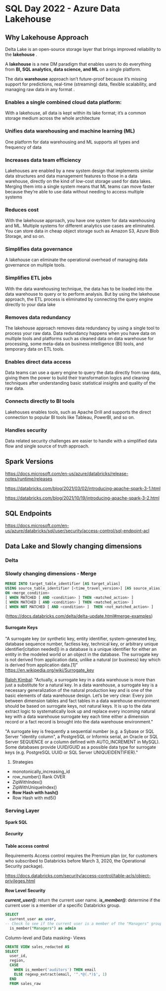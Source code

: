 # SQL Day 2022 - Azure Data Lakehouse

## Why Lakehouse Approach  



Delta Lake is an open-source storage layer that brings improved reliability to the **lakehouse** .

A **lakehouse** is a new DM paradigm that enables users to do everything from **BI, SQL analytics, data science, and ML** on a single platform.  

The data **warehouse** approach isn’t future-proof because it’s missing support for predictions, real-time (streaming) data, flexible scalability, and managing raw data in any format .



### Enables a single combined cloud data platform: 

With a lakehouse, all data is kept within its lake format; it’s a common storage medium across the whole architecture  

### Unifies data warehousing and machine learning (ML)  

One platform for data warehousing and ML supports all types and frequency of data  

### Increases data team efficiency  

Lakehouses are enabled by a new system design that implements similar data structures and data management features to those in a data warehouse, directly on the kind of low-cost storage used for data lakes.
Merging them into a single system means that ML teams can move faster because they’re able to use data without needing
to access multiple systems  

### Reduces cost  

With the lakehouse approach, you have one system for data warehousing and ML. Multiple systems for different analytics use cases are eliminated. You can store data in cheap object storage such as Amazon S3, Azure Blob Storage, and so on.

### Simplifies data governance    

A lakehouse can eliminate the operational overhead of managing data governance on multiple tools.  

### Simplifies ETL jobs  

With the data warehousing technique, the data has to be loaded into the data warehouse to query or to perform analysis. But by using the lakehouse approach, the ETL process is eliminated by connecting the query engine directly to your data lake  

### Removes data redundancy  

The lakehouse approach removes data redundancy by using a single tool to process your raw data. Data redundancy happens when you have data on multiple tools and platforms such as cleaned data on data warehouse for processing, some meta-data on
business intelligence (BI) tools, and temporary data on ETL tools.  

### Enables direct data access  

Data teams can use a query engine to query the data directly from raw data, giving them the power to build their transformation logics and cleaning techniques after understanding basic statistical insights and quality of the raw data.

### Connects directly to BI tools    

Lakehouses enables tools, such as Apache Drill and supports the direct connection to popular BI tools like Tableau, PowerBI, and so on.  

### Handles security

Data related security challenges are easier to handle with a simplified data flow and single source of truth approach. 



## Spark Versions

https://docs.microsoft.com/en-us/azure/databricks/release-notes/runtime/releases

https://databricks.com/blog/2021/03/02/introducing-apache-spark-3-1.html

https://databricks.com/blog/2021/10/19/introducing-apache-spark-3-2.html

## SQL Endpoints

https://docs.microsoft.com/en-us/azure/databricks/sql/user/security/access-control/sql-endpoint-acl

## Data Lake and Slowly changing dimensions

### Delta

### Slowly changing dimensions - Merge

```sql
MERGE INTO target_table_identifier [AS target_alias]
USING source_table_identifier [<time_travel_version>] [AS source_alias]
ON <merge_condition>
[ WHEN MATCHED [ AND <condition> ] THEN <matched_action> ]
[ WHEN MATCHED [ AND <condition> ] THEN <matched_action> ]
[ WHEN NOT MATCHED [ AND <condition> ]  THEN <not_matched_action> ]
```

 (https://docs.databricks.com/delta/delta-update.html#merge-examples)

#### Surrogate Keys

"A surrogate key (or synthetic key, entity identifier, system-generated key, database sequence number, factless key, technical key, or arbitrary unique identifier[citation needed]) in a database is a unique identifier for either an entity in the modeled world or an object in the database. The surrogate key is not derived from application data, unlike a natural (or business) key which is derived from application data.[1]" https://en.wikipedia.org/wiki/Surrogate_key

[Ralph Kimbal](https://www.kimballgroup.com/1998/05/surrogate-keys/): "Actually, a surrogate key in a data warehouse is more than just a substitute for a natural key. In a data warehouse, a surrogate key is a necessary generalization of the natural production key and is one of the basic elements of data warehouse design. Let’s be very clear: Every join between dimension tables and fact tables in a data warehouse environment should be based on surrogate keys, not natural keys. It is up to the data extract logic to systematically look up and replace every incoming natural key with a data warehouse surrogate key each time either a dimension record or a fact record is brought into the data warehouse environment."

"A surrogate key is frequently a sequential number (e.g. a Sybase or SQL Server "identity column", a PostgreSQL or Informix serial, an Oracle or SQL Server SEQUENCE or a column defined with AUTO_INCREMENT in MySQL). Some databases provide UUID/GUID as a possible data type for surrogate keys (e.g. PostgreSQL UUID or SQL Server UNIQUEIDENTIFIER)."

1. Strategies

- monotonically_increasing_id
- row_number() Rank OVER
- ZipWithIndex()
- ZipWithUniqueIndex()
- **Row Hash with hash()**
- Row Hash with md5()

### Serving Layer

#### Spark SQL

##### Security

**Table access control**

Requirements
Access control requires the Premium plan (or, for customers who subscribed to Databricks before March 3, 2020, the Operational Security package).

https://docs.databricks.com/security/access-control/table-acls/object-privileges.html

**Row Level Security**

***current_user()***: return the current user name.
*i**s_member()***: determine if the current user is a member of a specific Databricks group.

```sql
SELECT
  current_user as user,
-- Check to see if the current user is a member of the "Managers" group.
  is_member("Managers") as admin
```



Column-level and Data masking- Views

```sql
CREATE VIEW sales_redacted AS
SELECT
  user_id,
  region,
  CASE
    WHEN is_member('auditors') THEN email
    ELSE regexp_extract(email, '^.*@(.*)$', 1)
  END
  FROM sales_raw
```